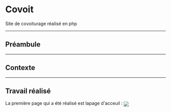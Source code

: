 # Covoit
Site de covoiturage réalisé en php

***
## Préambule


***
## Contexte


***
## Travail réalisé
La première page qui a été réalisé est lapage d'acceuil : 
<img align="center" src="https://github.com/manon-deleest/Vrac/blob/master/Acceuil.PNG">


